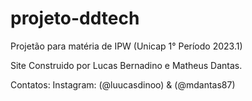 # projeto-ddtech
 Projetão para matéria de IPW (Unicap 1° Período 2023.1)
 
 Site Construido por Lucas Bernadino e Matheus Dantas.

 Contatos:
 Instagram: (@luucasdinoo) & (@mdantas87)



